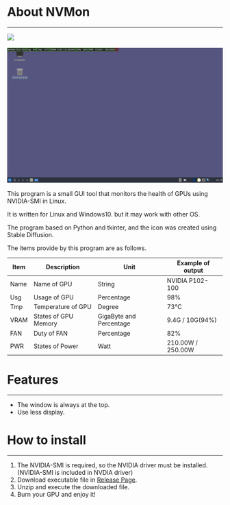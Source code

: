 # About NVMon
---
<img src="https://img.shields.io/badge/Python3-3776AB?style=for-the-badge&logo=Python&logoColor=white">

![Example of Execution](images/execute.jpg)

This program is a small GUI tool that monitors the health of GPUs using NVIDIA-SMI in Linux.

It is written for Linux and Windows10. but it may work with other OS.

The program based on Python and tkinter, and the icon was created using Stable Diffusion.

The items provide by this program are as follows.

|Item|Description|Unit|Example of output|
|---|---|---|---|
|Name|Name of GPU|String|NVIDIA P102-100|
|Usg|Usage of GPU|Percentage|98%|
|Tmp|Temperature of GPU|Degree|73°C|
|VRAM|States of GPU Memory|GigaByte and Percentage|9.4G / 10G(94%)|
|FAN|Duty of FAN|Percentage|82%|
|PWR|States of Power|Watt|210.00W / 250.00W|

# Features
---
- The window is always at the top.
- Use less display.

# How to install
---
1. The NVIDIA-SMI is required, so the NVIDIA driver must be installed. (NVIDIA-SMI is included in NVDIA driver)
2. Download executable file in [Release Page](https://github.com/kuper0201/NVMon/releases).
3. Unzip and execute the downloaded file.
4. Burn your GPU and enjoy it!
